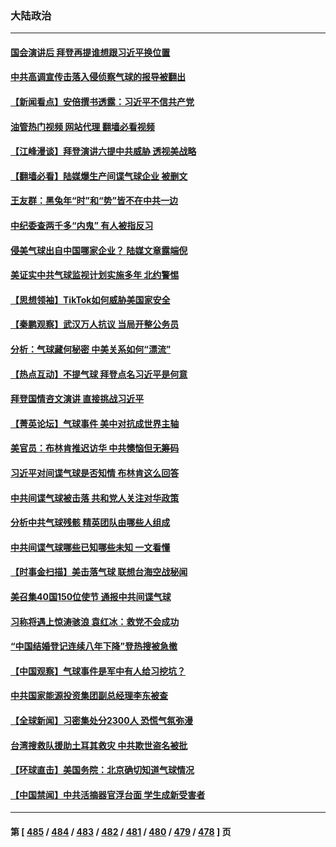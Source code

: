 ### 大陆政治
---
#### [国会演讲后 拜登再提谁想跟习近平换位置](../../pages/ncid277/n13925719.md?02091645) 
#### [中共高调宣传击落入侵侦察气球的报导被翻出](../../pages/ncid277/n13925868.md?02091645) 
#### [【新闻看点】安倍撰书透露：习近平不信共产党](../../pages/ncid277/n13925919.md?02091645) 
#### [油管热门视频 网站代理 翻墙必看视频](http://138.2.39.72:81/youtube.html?epic-marker?02091645)
#### [【江峰漫谈】拜登演讲六提中共威胁 透视美战略](../../pages/ncid277/n13925785.md?02091645) 
#### [【翻墙必看】陆媒爆生产间谍气球企业 被删文](../../pages/ncid277/n13925847.md?02091645) 
#### [王友群：黑兔年“时”和“势”皆不在中共一边](../../pages/ncid277/n13925764.md?02091645) 
#### [中纪委查两千多“内鬼” 有人被指反习](../../pages/ncid277/n13925844.md?02091645) 
#### [侵美气球出自中国哪家企业？ 陆媒文章露端倪](../../pages/ncid277/n13925736.md?02091645) 
#### [美证实中共气球监视计划实施多年 北约警惕](../../pages/ncid277/n13925762.md?02091645) 
#### [【思想领袖】TikTok如何威胁美国家安全](../../pages/ncid277/n13893011.md?02091645) 
#### [【秦鹏观察】武汉万人抗议 当局开整公务员](../../pages/ncid277/n13925743.md?02091645) 
#### [分析：气球藏何秘密 中美关系如何“漂流”](../../pages/ncid277/n13925577.md?02091645) 
#### [【热点互动】不提气球 拜登点名习近平是何意](../../pages/ncid277/n13925779.md?02091645) 
#### [拜登国情咨文演讲 直接挑战习近平](../../pages/ncid277/n13925761.md?02091645) 
#### [【菁英论坛】气球事件 美中对抗成世界主轴](../../pages/ncid277/n13925561.md?02091645) 
#### [美官员：布林肯推迟访华 中共懊恼但无筹码](../../pages/ncid277/n13925594.md?02091645) 
#### [习近平对间谍气球是否知情 布林肯这么回答](../../pages/ncid277/n13925690.md?02091645) 
#### [中共间谍气球被击落 共和党人关注对华政策](../../pages/ncid277/n13925608.md?02091645) 
#### [分析中共气球残骸 精英团队由哪些人组成](../../pages/ncid277/n13925696.md?02091645) 
#### [中共间谍气球哪些已知哪些未知 一文看懂](../../pages/ncid277/n13925659.md?02091645) 
#### [【时事金扫描】美击落气球 联想台海空战秘闻](../../pages/ncid277/n13925506.md?02091645) 
#### [美召集40国150位使节 通报中共间谍气球](../../pages/ncid277/n13925414.md?02091645) 
#### [习称将遇上惊涛骇浪 袁红冰：救党不会成功](../../pages/ncid277/n13925412.md?02091645) 
#### [“中国结婚登记连续八年下降”登热搜被急撤](../../pages/ncid277/n13925337.md?02091645) 
#### [【中国观察】气球事件是军中有人给习挖坑？](../../pages/ncid277/n13925293.md?02091645) 
#### [中共国家能源投资集团副总经理李东被查](../../pages/ncid277/n13925191.md?02091645) 
#### [【全球新闻】习密集处分2300人 恐慌气氛弥漫](../../pages/ncid277/n13925371.md?02091645) 
#### [台湾搜救队援助土耳其救灾 中共欺世盗名被批](../../pages/ncid277/n13925269.md?02091645) 
#### [【环球直击】美国务院：北京确切知道气球情况](../../pages/ncid277/n13924895.md?02091645) 
#### [【中国禁闻】中共活摘器官浮台面 学生成新受害者](../../pages/ncid277/n13924899.md?02091645) 

---
#### 第 [ [485](./485.md?02091645) / [484](./484.md?02091645) / [483](./483.md?02091645) / [482](./482.md?02091645) / [481](./481.md?02091645) / [480](./480.md?02091645) / [479](./479.md?02091645) / [478](./478.md?02091645) ] 页
